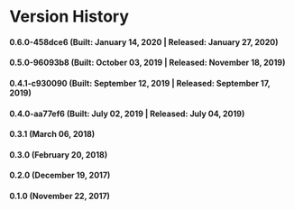 # Version History


#### 0.6.0-458dce6 (Built: January 14, 2020 | Released: January 27, 2020)

#### 0.5.0-96093b8 (Built: October 03, 2019 | Released: November 18, 2019)

#### 0.4.1-c930090 (Built: September 12, 2019 | Released: September 17, 2019)

#### 0.4.0-aa77ef6 (Built: July 02, 2019 | Released: July 04, 2019)

#### 0.3.1 (March 06, 2018)

#### 0.3.0 (February 20, 2018)

#### 0.2.0 (December 19, 2017)

#### 0.1.0 (November 22, 2017)